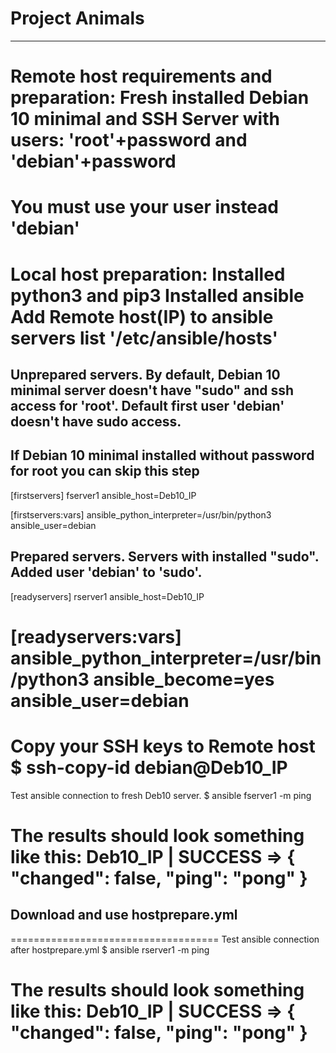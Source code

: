 # Project Animals
***
Remote host requirements and preparation:
Fresh installed Debian 10 minimal and SSH Server with users: 'root'+password and 'debian'+password
====================================
You must use your user instead 'debian'
====================================
Local host preparation:
Installed python3 and pip3
Installed ansible
Add Remote host(IP) to ansible servers list '/etc/ansible/hosts'
====================================
## Unprepared servers. By default, Debian 10 minimal server doesn't have "sudo" and ssh access for 'root'. Default first user 'debian' doesn't have sudo access.
## If Debian 10 minimal installed without password for root you can skip this step
[firstservers]
fserver1 ansible_host=Deb10_IP

[firstservers:vars]
ansible_python_interpreter=/usr/bin/python3
ansible_user=debian

## Prepared servers. Servers with installed "sudo". Added user 'debian' to 'sudo'.
[readyservers]
rserver1 ansible_host=Deb10_IP

[readyservers:vars]
ansible_python_interpreter=/usr/bin/python3
ansible_become=yes
ansible_user=debian
====================================
Copy your SSH keys to Remote host
$ ssh-copy-id debian@Deb10_IP
====================================
Test ansible connection to fresh Deb10 server.
$ ansible fserver1 -m ping

The results should look something like this:
Deb10_IP | SUCCESS => {
    "changed": false,
    "ping": "pong"
}
====================================
## Download and use hostprepare.yml
====================================
Test ansible connection after hostprepare.yml
$ ansible rserver1 -m ping

The results should look something like this:
Deb10_IP | SUCCESS => {
    "changed": false,
    "ping": "pong"
}
====================================
